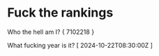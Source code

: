 # Fuck the rankings

Who the hell am I?
{ 7102218 }

What fucking year is it?
[ 2024-10-22T08:30:00Z ]
